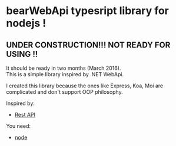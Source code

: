 bearWebApi typesript library for nodejs !
====================

UNDER CONSTRUCTION!!! NOT READY FOR USING !!
------------------------------------------------
It should be ready in two months (March 2016).  
This is a simple library inspired  by .NET WebApi.

I created this library because the ones like Express, Koa, Moi are complicated and don't support OOP philosophy.

Inspired by:
* [Rest API](http://www.restapittuorial.com)

You need:
* [node](https://nodejs.org) 